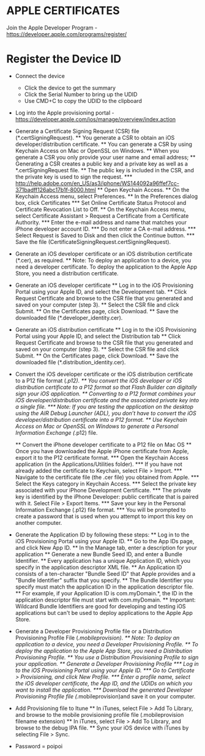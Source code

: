 # APPLE CERTIFICATES

Join the Apple Developer Program - https://developer.apple.com/programs/register/

# Register the Device ID

* Connect the device
    * Click the device to get the summary
    * Click the Serial Number to bring up the UDID
    * Use CMD+C to copy the UDID to the clipboard

* Log into the Apple provisioning portal - https://developer.apple.com/ios/manage/overview/index.action

* Generate a Certificate Signing Request (CSR) file (*.certSigningRequest).
    ** You generate a CSR to obtain an iOS developer/distribution certificate.
    ** You can generate a CSR by using Keychain Access on Mac or OpenSSL on Windows.
    ** When you generate a CSR you only provide your user name and email address;
    ** Generating a CSR creates a public key and a private key as well as a *.certSigningRequest file.
    ** The public key is included in the CSR, and the private key is used to sign the request.
        *** http://help.adobe.com/en_US/as3/iphone/WS144092a96ffef7cc-371badff126abc17b1f-8000.html
    ** Open Keychain Access.
    ** On the Keychain Access menu, select Preferences.
    ** In the Preferences dialog box, click Certificates
        *** Set Online Certificate Status Protocol and Certificate Revocation List to Off.
    ** On the Keychain Access menu, select Certificate Assistant > Request a Certificate from a Certificate Authority.
        *** Enter the e-mail address and name that matches your iPhone developer account ID.
        *** Do not enter a CA e-mail address.
        *** Select Request is Saved to Disk and then click the Continue button.
        *** Save the file (CertificateSigningRequest.certSigningRequest).

* Generate an iOS developer certificate or an iOS distribution certificate (*.cer), as required.
    ** Note: To deploy an application to a device, you need a developer certificate.
    To deploy the application to the Apple App Store, you need a distribution certificate.

* Generate an iOS developer certificate
    ** Log in to the iOS Provisioning Portal using your Apple ID, and select the Development tab.
    ** Click Request Certificate and browse to the CSR file that you generated and saved on your computer (step 3).
    ** Select the CSR file and click Submit.
    ** On the Certificates page, click Download.
    ** Save the downloaded file (*.developer_identity.cer).

* Generate an iOS distribution certificate
    ** Log in to the iOS Provisioning Portal using your Apple ID, and select the Distribution tab
    ** Click Request Certificate and browse to the CSR file that you generated and saved on your computer (step 3).
    ** Select the CSR file and click Submit.
    ** On the Certificates page, click Download.
    ** Save the downloaded file (*.distribution_identity.cer).

* Convert the iOS developer certificate or the iOS distribution certificate to a P12 file format (*.p12).
    ** You convert the iOS developer or iOS distribution certificate to a P12 format so that Flash Builder can digitally sign your iOS application.
    ** Converting to a P12 format combines your iOS developer/distribution certificate and the associated private key into a single file.
        *** Note: If you are testing the application on the desktop using the AIR Debug Launcher (ADL), you don’t have to convert the iOS developer/distribution certificate into a P12 format.
    ** Use Keychain Access on Mac or OpenSSL on Windows to generate a Personal Information Exchange (*.p12) file.

    ** Convert the iPhone developer certificate to a P12 file on Mac OS
    ** Once you have downloaded the Apple iPhone certificate from Apple, export it to the P12 certificate format.
        *** Open the Keychain Access application (in the Applications/Utilities folder).
        *** If you have not already added the certificate to Keychain, select File > Import.
        *** Navigate to the certificate file (the .cer file) you obtained from Apple.
        *** Select the Keys category in Keychain Access.
        *** Select the private key associated with your iPhone Development Certificate.
        *** The private key is identified by the iPhone Developer: <First Name> <Last Name> public certificate that is paired with it. Select File > Export Items.
        *** Save your key in the Personal Information Exchange (.p12) file format.
        *** You will be prompted to create a password that is used when you attempt to import this key on another computer.

* Generate the Application ID by following these steps:
    ** Log in to the iOS Provisioning Portal using your Apple ID.
    ** Go to the App IDs page, and click New App ID.
    ** In the Manage tab, enter a description for your application
    ** Generate a new Bundle Seed ID, and enter a Bundle Identifier.
    ** Every application has a unique Application ID, which you specify in the application descriptor XML file.
    ** An Application ID consists of a ten-character "Bundle Seed ID" that Apple provides and a "Bundle Identifier" suffix that you specify.
    ** The Bundle Identifier you specify must match the application ID in the application descriptor file.
    ** For example, if your Application ID is com.myDomain.*, the ID in the application descriptor file must start with com.myDomain.
    ** Important: Wildcard Bundle Identifiers are good for developing and testing iOS applications but can't be used to deploy applications to the Apple App Store.

* Generate a Developer Provisioning Profile file or a Distribution Provisioning Profile File (*.mobileprovision).
    ** Note: To deploy an application to a device, you need a Developer Provisioning Profile.
    ** To deploy the application to the Apple App Store, you need a Distribution Provisioning Profile.
    ** You use a Distribution Provisioning Profile to sign your application.
    ** Generate a Developer Provisioning Profile
        *** Log in to the iOS Provisioning Portal using your Apple ID.
        *** Go to Certificate > Provisioning, and click New Profile.
        *** Enter a profile name, select the iOS developer certificate, the App ID, and the UDIDs on which you want to install the application.
        *** Download the generated Developer Provisioning Profile file (*.mobileprovision)and save it on your computer.

* Add Provisioning file to Itune
    ** In iTunes, select File > Add To Library, and browse to the mobile provisioning profile file (.mobileprovision filename extension)
    ** In iTunes, select File > Add To Library, and browse to the debug IPA file.
    ** Sync your iOS device with iTunes by selecting File > Sync.

* Password   = poipoi
